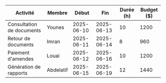 | Activité | Membre | Début | Fin | Durée (h) | Budget ($) |
|----------|--------|-------|-----|------------|-------------|
| Consultation de documents | Younes | 2025-06-10 | 2025-06-13 | 10 | 1200 |
| Retour de documents | Imran | 2025-06-11 | 2025-06-14 | 8 | 960 |
| Paiement d'amendes | Louai | 2025-06-12 | 2025-06-16 | 10 | 1200 |
| Génération de rapports | Abdelatif | 2025-06-15 | 2025-06-19 | 12 | 1440 |